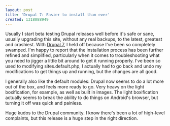 ```yaml
---
layout: post
title: 'Drupal 7: Easier to install than ever'
created: 1318088949
---
```

Usually I start beta testing Drupal releases well before it's safe or sane, usually upgrading this site, without any real backups, to the latest, greatest and crashiest. With <a href="http://drupal.org/drupal-7.0">Drupal 7</a>, I held off because I've been so completely swamped. I'm happy to report that the installation process has been further refined and simplified, particularly when it comes to troubleshooting what you need to jigger a little bit around to get it running properly. I've been so used to modifying sites.default.php, I actually had to go back and undo my modifications to get things up and running, but the changes are all good.

I generally also like the default modules: Drupal now seems to do a lot more out of the box, and feels more ready to go. Very heavy on the light boxification, for example, as well as built in images. The light boxification actually seems to break  the ability to do things on Android's browser, but turning it off was quick and painless.

Huge kudos to the Drupal community. I know there's been a lot of high-level complaints, but this release is a huge step in the right direction.
